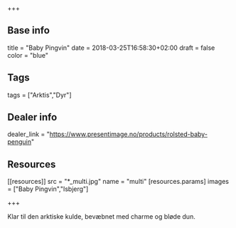+++

## Base info
title = "Baby Pingvin"
date = 2018-03-25T16:58:30+02:00
draft = false
color = "blue"

## Tags
tags = ["Arktis","Dyr"]

## Dealer info
dealer_link = "https://www.presentimage.no/products/rolsted-baby-penguin"

## Resources
[[resources]]
  src = "*_multi.jpg"
  name = "multi"
 [resources.params]
    images = ["Baby Pingvin","Isbjerg"]

+++

Klar til den arktiske kulde, bevæbnet med charme og bløde dun.